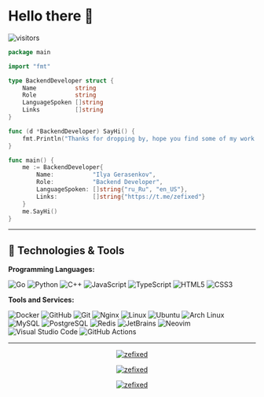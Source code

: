 # Hello there 👋

![visitors](https://visitor-badge.laobi.icu/badge?page_id=zefixed.zefixed&right_color=hotpink)


```go
package main

import "fmt"

type BackendDeveloper struct {
    Name           string
    Role           string
    LanguageSpoken []string
    Links          []string
}

func (d *BackendDeveloper) SayHi() {
    fmt.Println("Thanks for dropping by, hope you find some of my work interesting.")
}

func main() {
    me := BackendDeveloper{
        Name:           "Ilya Gerasenkov",
        Role:           "Backend Developer",
        LanguageSpoken: []string{"ru_Ru", "en_US"},
        Links:          []string{"https://t.me/zefixed"}
    }
    me.SayHi()
}
```

---

## 🔧 Technologies & Tools

**Programming Languages:**

![Go](https://img.shields.io/badge/Code-Go-informational?style=flat&logo=go&logoColor=white&color=FF79C6)
![Python](https://img.shields.io/badge/Code-Python-informational?style=flat&logo=python&logoColor=white&color=FF79C6)
![C++](https://img.shields.io/badge/Code-C++-informational?style=flat&logo=c%2B%2B&logoColor=white&color=FF79C6)
![JavaScript](https://img.shields.io/badge/Code-JavaScript-informational?style=flat&logo=javascript&logoColor=white&color=FF79C6)
![TypeScript](https://img.shields.io/badge/Code-TypeScript-informational?style=flat&logo=typescript&logoColor=white&color=FF79C6)
![HTML5](https://img.shields.io/badge/Code-HTML5-informational?style=flat&logo=html5&logoColor=white&color=FF79C6)
![CSS3](https://img.shields.io/badge/Code-CSS3-informational?style=flat&logo=css3&logoColor=white&color=FF79C6)

**Tools and Services:**

![Docker](https://img.shields.io/badge/Tools-Docker-informational?style=flat&logo=docker&logoColor=white&color=FF79C6)
![GitHub](https://img.shields.io/badge/Tools-GitHub-informational?style=flat&logo=github&logoColor=white&color=FF79C6)
![Git](https://img.shields.io/badge/Tools-Git-informational?style=flat&logo=git&logoColor=white&color=FF79C6)
![Nginx](https://img.shields.io/badge/Tools-Nginx-informational?style=flat&logo=nginx&logoColor=white&color=FF79C6)
![Linux](https://img.shields.io/badge/OS-Linux-informational?style=flat&logo=linux&logoColor=white&color=FF79C6)
![Ubuntu](https://img.shields.io/badge/OS-Ubuntu-informational?style=flat&logo=ubuntu&logoColor=white&color=FF79C6)
![Arch Linux](https://img.shields.io/badge/OS-Arch_Linux-informational?style=flat&logo=archlinux&logoColor=white&color=FF79C6)
![MySQL](https://img.shields.io/badge/Database-MySQL-informational?style=flat&logo=mysql&logoColor=white&color=FF79C6)
![PostgreSQL](https://img.shields.io/badge/Database-PostgreSQL-informational?style=flat&logo=postgresql&logoColor=white&color=FF79C6)
![Redis](https://img.shields.io/badge/Database-Redis-informational?style=flat&logo=redis&logoColor=white&color=FF79C6)
![JetBrains](https://img.shields.io/badge/Editor-JetBrains-informational?style=flat&logo=jetbrains&logoColor=white&color=FF79C6)
![Neovim](https://img.shields.io/badge/Editor-Neovim-informational?style=flat&logo=neovim&logoColor=white&color=FF79C6)
![Visual Studio Code](https://img.shields.io/badge/Editor-VS_Code-informational?style=flat&logo=visualstudiocode&logoColor=white&color=FF79C6)
![GitHub Actions](https://img.shields.io/badge/CI/CD-GitHub_Actions-informational?style=flat&logo=githubactions&logoColor=white&color=FF79C6)

---

<p align="center">
  <a href="https://github.com/zefixed">
    <img src="https://github-readme-stats.vercel.app/api?username=zefixed&show_icons=true&theme=synthwave&border_color=FF79C6&card_width=495" alt="zefixed" />
  </a>
</p>

<p align="center">
  <a href="https://github.com/zefixed">
    <img src="https://github-readme-stats.vercel.app/api/top-langs/?username=zefixed&theme=synthwave&layout=compact&border_color=FF79C6&card_width=495" alt="zefixed" />
  </a>
</p>

<p align="center">
  <a href="https://github.com/zefixed">
    <img src="https://github-readme-stats.vercel.app/api/wakatime?username=zefixed&theme=synthwave&layout=compact&border_color=FF79C6&card_width=495" alt="zefixed" />
  </a>
</p>

